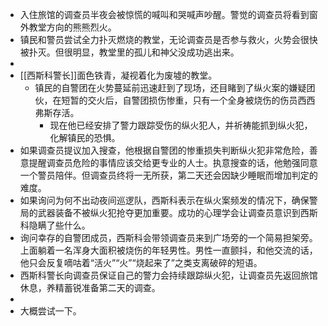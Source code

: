 - 入住旅馆的调查员半夜会被惊慌的喊叫和哭喊声吵醒。警觉的调查员将看到窗外教堂方向的熊熊烈火。
- 镇民和警员尝试全力扑灭燃烧的教堂，无论调查员是否参与救火，火势会很快被扑灭。但很明显，教堂里的孤儿和神父没成功逃出来。
-
- [[西斯科警长]]面色铁青，凝视着化为废墟的教堂。
	- 镇民的自警团在火势蔓延前迅速赶到了现场，还目睹到了纵火案的嫌疑团伙，在短暂的交火后，自警团损伤惨重，只有一个全身被烧伤的伤员西西弗斯存活。
		- 现在他已经安排了警力跟踪受伤的纵火犯人，并祈祷能抓到纵火犯，化解镇民的恐惧。
- 如果调查员提议加入搜查，他根据自警团的惨重损失判断纵火犯非常危险，善意提醒调查员危险的事情应该交给更专业的人士。执意搜查的话，他勉强同意一个警员陪伴。但调查员终将一无所获，第二天还会因缺少睡眠而增加判定的难度。
- 如果询问为何不出动夜间巡逻队，西斯科表示在纵火案频发的情况下，确保警局的武器装备不被纵火犯抢夺更加重要。成功的心理学会让调查员意识到西斯科隐瞒了些什么。
- 询问幸存的自警团成员，西斯科会带领调查员来到广场旁的一个简易担架旁。上面躺着一名浑身大面积被烧伤的年轻男性。男性一直颤抖，和他交流的话，他只会反复嘀咕着“活火”“火”“烧起来了”之类支离破碎的短语。
- 西斯科警长向调查员保证自己的警力会持续跟踪纵火犯，让调查员先返回旅馆休息，养精蓄锐准备第二天的调查。
-
- 大概尝试一下。